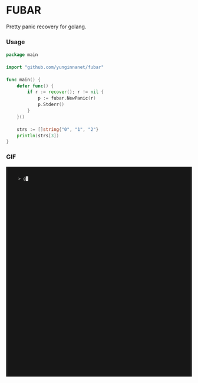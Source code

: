 # FUBAR

Pretty panic recovery for golang.

### Usage

```go
package main

import "github.com/yunginnanet/fubar"

func main() {
	defer func() {
		if r := recover(); r != nil {
			p := fubar.NewPanic(r)
			p.Stderr()
		}
	}()

	strs := []string{"0", "1", "2"}
	println(strs[3])
}
```

### GIF

![call5](assets/fubar.gif)
